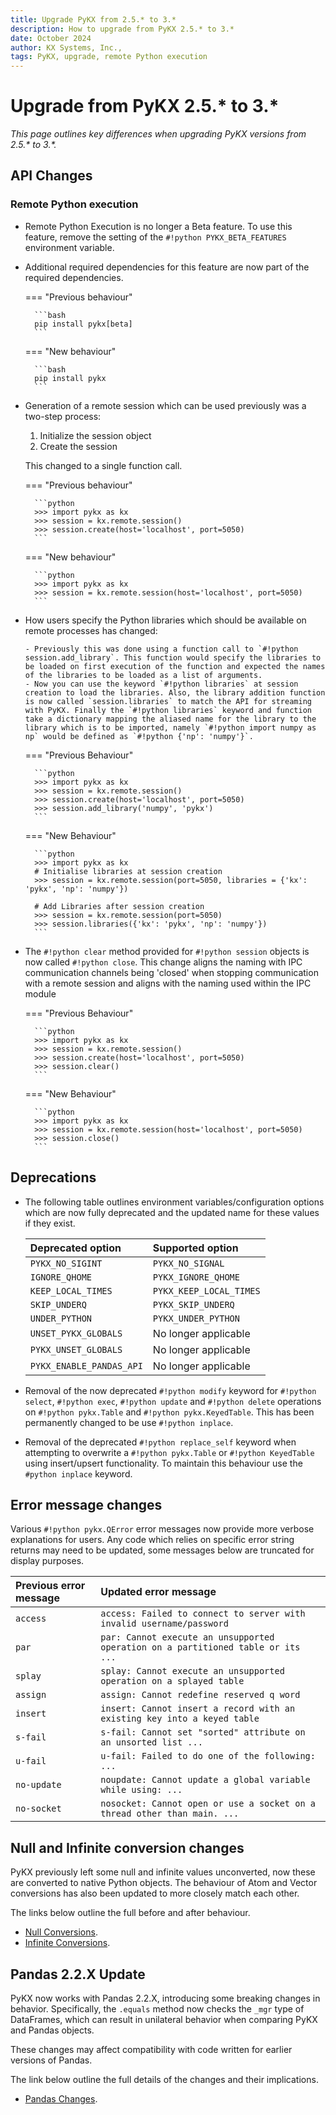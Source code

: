 ```yaml
---
title: Upgrade PyKX from 2.5.* to 3.*
description: How to upgrade from PyKX 2.5.* to 3.*
date: October 2024
author: KX Systems, Inc.,
tags: PyKX, upgrade, remote Python execution
---
```


# Upgrade from PyKX 2.5.* to 3.*
_This page outlines key differences when upgrading PyKX versions from 2.5.* to 3.*._

## API Changes

### Remote Python execution

- Remote Python Execution is no longer a Beta feature. To use this feature, remove the setting of the `#!python PYKX_BETA_FEATURES` environment variable.

- Additional required dependencies for this feature are now part of the required dependencies.

	=== "Previous behaviour"

		```bash
		pip install pykx[beta]
		```

	=== "New behaviour"

		```bash
		pip install pykx
		```
		
- Generation of a remote session which can be used previously was a two-step process: 

	1. Initialize the session object
	1. Create the session

	This changed to a single function call.

	=== "Previous behaviour"

		```python
		>>> import pykx as kx
		>>> session = kx.remote.session()
		>>> session.create(host='localhost', port=5050)
		```

	=== "New behaviour"

		```python
		>>> import pykx as kx
		>>> session = kx.remote.session(host='localhost', port=5050)
		```

- How users specify the Python libraries which should be available on remote processes has changed:
      
	  - Previously this was done using a function call to `#!python session.add_library`. This function would specify the libraries to be loaded on first execution of the function and expected the names of the libraries to be loaded as a list of arguments. 
	  - Now you can use the keyword `#!python libraries` at session creation to load the libraries. Also, the library addition function is now called `session.libraries` to match the API for streaming with PyKX. Finally the `#!python libraries` keyword and function take a dictionary mapping the aliased name for the library to the library which is to be imported, namely `#!python import numpy as np` would be defined as `#!python {'np': 'numpy'}`.

	=== "Previous Behaviour"

		```python
		>>> import pykx as kx
		>>> session = kx.remote.session()
		>>> session.create(host='localhost', port=5050)
		>>> session.add_library('numpy', 'pykx')
		```

	=== "New Behaviour"

		```python
		>>> import pykx as kx
		# Initialise libraries at session creation
		>>> session = kx.remote.session(port=5050, libraries = {'kx': 'pykx', 'np': 'numpy'})

		# Add Libraries after session creation
		>>> session = kx.remote.session(port=5050)
		>>> session.libraries({'kx': 'pykx', 'np': 'numpy'})
		```

- The `#!python clear` method provided for `#!python session` objects is now called `#!python close`. This change aligns the naming with IPC communication channels being 'closed' when stopping communication with a remote session and aligns with the naming used within the IPC module

	=== "Previous Behaviour"

		```python
		>>> import pykx as kx
		>>> session = kx.remote.session()
		>>> session.create(host='localhost', port=5050)
		>>> session.clear()
		```

	=== "New Behaviour"

		```python
		>>> import pykx as kx
		>>> session = kx.remote.session(host='localhost', port=5050)
		>>> session.close() 
		```

## Deprecations

- The following table outlines environment variables/configuration options which are now fully deprecated and the updated name for these values if they exist.

	| **Deprecated option**    | **Supported option**    |
	| :----------------------- | :---------------------- |
	| `PYKX_NO_SIGINT`         | `PYKX_NO_SIGNAL`        |
	| `IGNORE_QHOME`           | `PYKX_IGNORE_QHOME`     |
	| `KEEP_LOCAL_TIMES`       | `PYKX_KEEP_LOCAL_TIMES` |
	| `SKIP_UNDERQ`            | `PYKX_SKIP_UNDERQ`      |
	| `UNDER_PYTHON`           | `PYKX_UNDER_PYTHON`     |
	| `UNSET_PYKX_GLOBALS`     | No longer applicable    |
	| `PYKX_UNSET_GLOBALS`     | No longer applicable    |
	| `PYKX_ENABLE_PANDAS_API` | No longer applicable    |

- Removal of the now deprecated `#!python modify` keyword for `#!python select`, `#!python exec`, `#!python update` and `#!python delete` operations on `#!python pykx.Table` and `#!python pykx.KeyedTable`. This has been permanently changed to be use `#!python inplace`.
- Removal of the deprecated `#!python replace_self` keyword when attempting to overwrite a `#!python pykx.Table` or `#!python KeyedTable` using insert/upsert functionality. To maintain this behaviour use the `#python inplace` keyword.

## Error message changes

Various `#!python pykx.QError` error messages now provide more verbose explanations for users. Any code which relies on specific error string returns may need to be updated, some messages below are truncated for display purposes.

| **Previous error message**   | **Updated error message**                                                         |
| :--------------------------- | :-------------------------------------------------------------------------------- |
| `access`                     | `access: Failed to connect to server with invalid username/password`              |
| `par`                        | `par: Cannot execute an unsupported operation on a partitioned table or its ...`  |
| `splay`                      | `splay: Cannot execute an unsupported operation on a splayed table`               |
| `assign`                     | `assign: Cannot redefine reserved q word`                                         |
| `insert`                     | `insert: Cannot insert a record with an existing key into a keyed table`          |
| `s-fail`                     | `s-fail: Cannot set "sorted" attribute on an unsorted list ...`                   |
| `u-fail`                     | `u-fail: Failed to do one of the following: ...`                                  |
| `no-update`                  | `noupdate: Cannot update a global variable while using: ...`                      |
| `no-socket`                  | `nosocket: Cannot open or use a socket on a thread other than main. ...`          |

## Null and Infinite conversion changes

PyKX previously left some null and infinite values unconverted, now these are converted to native Python objects.
The behaviour of Atom and Vector conversions has also been updated to more closely match each other.

The links below outline the full before and after behaviour.

- [Null Conversions](../user-guide/fundamentals/nulls_and_infinities.md#null-conversions).
- [Infinite Conversions](../user-guide/fundamentals/nulls_and_infinities.md#infinite-conversions).

## Pandas 2.2.X Update  

PyKX now works with Pandas 2.2.X, introducing some breaking changes in behavior. Specifically, the `.equals` method now checks the `_mgr` type of DataFrames, which can result in unilateral behavior when comparing PyKX and Pandas objects.  

These changes may affect compatibility with code written for earlier versions of Pandas.  

The link below outline the full details of the changes and their implications.

- [Pandas Changes](../help/issues.md#pandas).